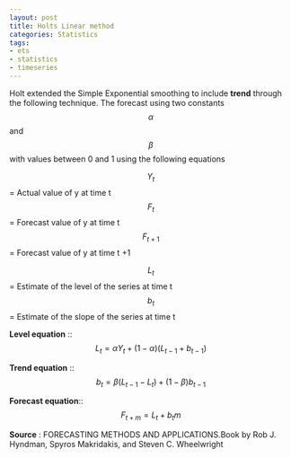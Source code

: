 ```yaml
---
layout: post
title: Holts Linear method
categories: Statistics
tags:
- ets
- statistics
- timeseries
---
```

Holt extended the Simple Exponential smoothing to include **trend** through the following technique. The forecast using two constants $$ \alpha $$ and $$ \beta $$ with values between 0 and 1 using the following equations

$$ {Y_t} $$ =  Actual value of y  at time t   
$$ {F_t} $$ =  Forecast value of y  at time t    
$$ {F_{t+1}} $$ =  Forecast value of y  at time t +1   

$$ {L_t} $$ =  Estimate of the level of the series at time t    
$$ {b_t} $$ =  Estimate of the slope of the series at time t    

**Level equation** ::   $$ {L_t} =  \alpha{Y_t} + (1- \alpha)({L_{t-1}} + {b_{t-1}}) $$

**Trend equation** ::  $$ {b_t} =  \beta({L_{t-1}} - {L_{t}}) + (1- \beta){b_{t-1}} $$

**Forecast equation**::  $$ {F_{t+m}} = {L_{t}} + {b_{t}}m $$

**Source** : FORECASTING METHODS AND APPLICATIONS.Book by Rob J. Hyndman, Spyros Makridakis, and Steven C. Wheelwright
